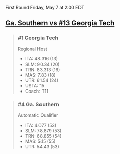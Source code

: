 First Round
Friday, May 7 at 2:00 EDT
## [Ga. Southern vs #13 Georgia Tech](https://www.ncaa.com/game/5833659) 

> ### #1 Georgia Tech  
> Regional Host  
> - ITA: 48.316 (13)  
> - SLM: 90.34 (20)  
> - TRN: 83.313 (16)  
> - MAS: 7.83 (18)  
> - UTR: 61.54 (24)  
> - USTA: 15  
> - Coach: T11  

> ### #4 Ga. Southern  
> Automatic Qualifier  
> - ITA: 4.077 (53)  
> - SLM: 78.879 (53)  
> - TRN: 68.855 (54)  
> - MAS: 5.15 (55)  
> - UTR: 54.43 (53)  